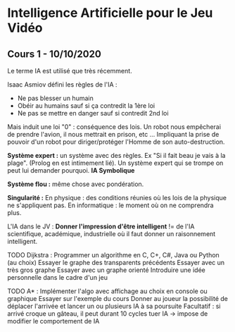 # Intelligence Artificielle pour le Jeu Vidéo



## Cours 1 - 10/10/2020

Le terme IA est utilisé que très récemment.

Isaac Asmiov défini les règles de l'IA :

- Ne pas blesser un humain
- Obéir au humains sauf si ça contredit la 1ère loi
- Ne pas se mettre en danger sauf si contredit 2nd loi

Mais induit une loi "0" : conséquence des lois. Un robot nous empêcherai de prendre l'avion, il nous mettrait en prison, etc ... Impliquant la prise de pouvoir d'un robot pour diriger/protéger l'Homme de son auto-destruction.

**Système expert :** un système avec des règles. Ex "Si il fait beau je vais à la plage". (Prolog en est intimement lié). Un système expert qui se trompe on peut lui demander pourquoi. **IA Symbolique**

**Système flou :** même chose avec pondération.

**Singularité :** En physique : des conditions réunies où les lois de la physique ne s'appliquent pas. En informatique : le moment où on ne comprendra plus.



L'IA dans le JV : **Donner l'impression d'être intelligent**
!= de l'IA scientifique, académique, industrielle où il faut donner un raisonnement intelligent.



TODO Dijkstra :
	Programmer un algorithme en C, C+, C#, Java ou Python (au choix)
	Essayer le graphe des transparents précédents
	Essayer avec un très gros graphe
	Essayer avec un graphe orienté
	Introduire une idée personnelle dans le cadre d'un jeu

TODO A* :
	Implémenter l'algo avec affichage au choix en console ou graphique
	Essayer sur l'exemple du cours
	Donner au joueur la possibilité de déplacer l'arrivée et lancer un ou plusieurs IA à sa poursuite
	Facultatif : si arrivé croque un gâteau, il peut durant 10 cycles tuer IA -> impose de modifier le comportement de IA







